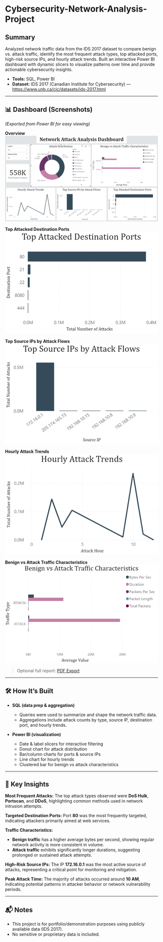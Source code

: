 # Cybersecurity-Network-Analysis-Project

## Summary
Analyzed network traffic data from the IDS 2017 dataset to compare benign vs. attack traffic, identify the most frequent attack types, top attacked ports, high-risk source IPs, and hourly attack trends. Built an interactive Power BI dashboard with dynamic slicers to visualize patterns over time and provide actionable cybersecurity insights.

- **Tools:** SQL, Power BI
- **Dataset:** IDS 2017 (Canadian Institute for Cybersecurity) — https://www.unb.ca/cic/datasets/ids-2017.html

---

## 📊 Dashboard (Screenshots)
*(Exported from Power BI for easy viewing)*

**Overview**  
![Dashboard Overview](screenshots/dashboard.png)

**Top Attacked Destination Ports**  
![Top Attacked Destination Ports](screenshots/top_destination_ports.png)

**Top Source IPs by Attack Flows**  
![Top Source IPs by Attack Flows](screenshots/top_source_ips.png)

**Hourly Attack Trends**  
![Hourly Attack Trends](screenshots/hourly_attack_trends.png)

**Benign vs Attack Traffic Characteristics**  
![Benign vs Attack Traffic Characteristics](screenshots/benign_vs_attack.png)

> Optional full report: [PDF Export](screenshots/dashboard.pdf)

---

## 🛠️ How It’s Built
- **SQL (data prep & aggregation)**  
  - Queries were used to summarize and shape the network traffic data.  
  - Aggregations include attack counts by type, source IP, destination port, and hourly trends. 

- **Power BI (visualization)**  
  - Date & label slicers for interactive filtering
  - Donut chart for attack distribution  
  - Bar/column charts for ports & source IPs  
  - Line chart for hourly trends  
  - Clustered bar for benign vs attack characteristics  

---

## 🔎 Key Insights 

**Most Frequent Attacks:** The top attack types observed were **DoS Hulk**, **Portscan**, and **DDoS**, highlighting common methods used in network intrusion attempts.

**Targeted Destination Ports:** Port **80** was the most frequently targeted, indicating attackers primarily aimed at web services.

**Traffic Characteristics:**

- **Benign traffic** has a higher average bytes per second, showing regular network activity is more consistent in volume.  
- **Attack traffic** exhibits significantly longer durations, suggesting prolonged or sustained attack attempts.

**High-Risk Source IPs:** The IP **172.16.0.1** was the most active source of attacks, representing a critical point for monitoring and mitigation.

**Peak Attack Time:** The majority of attacks occurred around **10 AM**, indicating potential patterns in attacker behavior or network vulnerability periods.

---

## 📬 Notes
- This project is for portfolio/demonstration purposes using publicly available data (IDS 2017).
- No sensitive or proprietary data is included.
